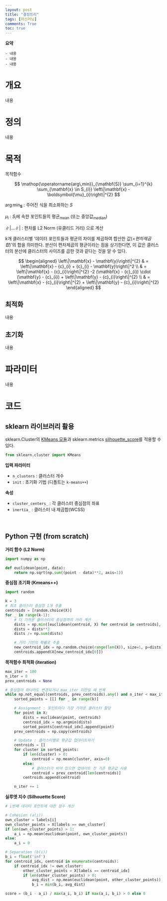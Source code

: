 ```yaml
---
layout: post
title: "결정트리"
tags: [머신러닝]
comments: True
toc: true
---
```


**요약**
```
- 내용
- 내용
- 내용
```

# 개요

내용

# 정의

내용


# 목적

목적함수

$$
\mathop{\operatorname{arg\,min}}_{\mathbf{S}} \sum_{i=1}^{k} \sum_{\mathbf{x} \in S_{i}} \left\|\mathbf{x} - \boldsymbol{\mu}_{i}\right\|^{2}
$$  


${\operatorname{arg\,min}}_{\mathbf{S}}$
 : 주어진 식을 최소화하는 $S$

${\mu}_{i}$
 : $S_i$에 속한 포인트들의 평균<sub>mean</sub> (또는 중앙값<sub>median</sub>)<br>

$\||...\||$
: 편차를 L2 Norm (유클리드 거리) 으로 계산

$k$개 클러스터별 '데이터 포인트들과 평균의 차이를 제곱하여 합산한 값(*=편차제곱합*)'의 합을 의미한다. 분산이 편차제곱의 평균이라는 점을 상기한다면, 이 값은 클러스터의 분산에 클러스터의 사이즈를 곱한 것과 같다는 것을 알 수 있다.


$$
\begin{aligned}
\left\|\mathbf{x} - \mathbf{y}\right\|^{2} 
& = \left\|\mathbf{x} - {c}_{i} + {c}_{i} - \mathbf{y}\right\|^2 \\
& = \left\|\mathbf{x} - {c}_{i}\right\|^{2} -2 (\mathbf{x} - {c}_{i}) \cdot (\mathbf{y} - {c}_{i}) + \left\|\mathbf{y} - {c}_{i}\right\|^{2} \\
& = \left\|\mathbf{x} - {c}_{i}\right\|^{2} + \left\|\mathbf{y} - {c}_{i}\right\|^{2}
\end{aligned}
$$


## 최적화

내용

## 초기화

내용

# 파라미터

내용


# 코드

## sklearn 라이브러리 활용
sklearn.Cluster의 [KMeans 모듈](https://scikit-learn.org/stable/modules/generated/sklearn.cluster.KMeans.html)과 sklearn.metrics [silhouette_score](https://scikit-learn.org/stable/modules/generated/sklearn.metrics.silhouette_score.html)를 적용할 수 있다.  

```python
from sklearn.cluster import KMeans
```  

**입력 파라미터**  
- `n_clusters` : 클러스터 개수
- `init` : 초기화 기법 (디폴트는 `k-means++`)
 
**속성**  
- `cluster_centers_` : 각 클러스터 중심점의 좌표
- `inertia_` : 클러스터 내 제곱합(WCSS)  
<br>

## Python 구현 (from scratch)

**거리 함수 (L2 Norm)**
```python
import numpy as np

def euclidean(point, data):
    return np.sqrt(np.sum((point - data)**2, axis=1))
```

**중심점 초기화 (Kmeans++)**
```python
import random

k = 3
# 최초 클러스터 중심점 1개 추출
centroids = [random.choice(X)]
for _ in range(k-1):
    # 더 가까운 클러스터의 중심점까지 거리 계산
    dists = np.min([euclidean(centroid, X) for centroid in centroids], axis=0)
    dists = dists**2
    dists /= np.sum(dists)

    # 거리 기반의 확률로 추출
    new_centroid_idx = np.random.choice(range(len(X)), size=1, p=dists)
    centroids.append(X[new_centroid_idx[0]])
```

**목적함수 최적화 (iteration)**
```python
max_iter = 100
n_iter = 0
prev_centroids = None

# 중심점이 하나라도 변경되거나 max_iter 미만일 때 반복
while np.not_equal(centroids, prev_centroids).any() and n_iter < max_iter:
    sorted_points = [[] for _ in range(k)]

    # Assignment : 포인트마다 가장 가까운 클러스터 할당
    for point in X:
        dists = euclidean(point, centroids)
        centroid_idx = np.argmin(dists)
        sorted_points[centroid_idx].append(point)
    prev_centroids = np.copy(centroids)

    # Update : 클러스터별로 평균값 업데이트하기
    centroids = []
    for cluster in sorted_points:
        if len(cluster) > 0:
            centroid = np.mean(cluster, axis=0)
        else:
            # 클러스터가 비어 있으면 업데이트 전 기존 평균값 사용
            centroid = prev_centroid[len(centroids)]
        centroids.append(centroid)

    n_iter += 1
```

**실루엣 지수 (Silhouette Score)**
```python
# i번째 데이터 포인트에 대한 점수 계산

# Cohesion (a(i))
own_cluster = labels[i]
own_cluster_points = X[labels == own_cluster]
if len(own_cluster_points) > 1:
    a_i = np.mean(euclidean(point, own_cluster_points))
else:
    a_i = 0

# Separation (b(i))
b_i = float('inf')
for centroid_idx, centroid in enumerate(centroids):
    if centroid_idx != own_cluster:
        other_cluster_points = X[labels == centroid_idx]
        if len(other_cluster_points) > 0:
            avg_dist = np.mean(euclidean(point, other_cluster_points))
            b_i = min(b_i, avg_dist)

score = (b_i - a_i) / max(a_i, b_i) if max(a_i, b_i) > 0 else 0
```